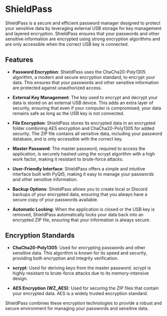 # ShieldPass

ShieldPass is a secure and efficient password manager designed to protect your sensitive data by leveraging external USB storage for key management and layered encryption. ShieldPass ensures that your passwords and other sensitive information are encrypted using strong encryption algorithms and are only accessible when the correct USB key is connected.

## Features

- **Password Encryption**: ShieldPass uses the ChaCha20-Poly1305 algorithm, a modern and secure encryption standard, to encrypt your data. This ensures that your passwords and other sensitive information are protected against unauthorized access.
  
- **External Key Management**: The key used to encrypt and decrypt your data is stored on an external USB device. This adds an extra layer of security, ensuring that even if your computer is compromised, your data remains safe as long as the USB key is not connected.

- **File Encryption**: ShieldPass stores its encrypted data in an encrypted folder combining AES encryption and ChaCha20-Poly1305 for added security. The ZIP file contains all sensitive data, including your password database, and is only accessible with the correct key.

- **Master Password**: The master password, required to access the application, is securely hashed using the scrypt algorithm with a high work factor, making it resistant to brute-force attacks.

- **User-Friendly Interface**: ShieldPass offers a simple and intuitive interface built with PyQt5, making it easy to manage your passwords and other sensitive information.

- **Backup Options**: ShieldPass allows you to create local or Discord backups of your encrypted data, ensuring that you always have a secure copy of your passwords available.

- **Automatic Locking**: When the application is closed or the USB key is removed, ShieldPass automatically locks your data back into an encrypted ZIP file, ensuring that your information is always secure.

## Encryption Standards

- **ChaCha20-Poly1305**: Used for encrypting passwords and other sensitive data. This algorithm is known for its speed and security, providing both encryption and integrity verification.
  
- **scrypt**: Used for deriving keys from the master password. scrypt is highly resistant to brute-force attacks due to its memory-intensive design.
  
- **AES Encryption (WZ_AES)**: Used for securing the ZIP files that contain your encrypted data. AES is a widely trusted encryption standard.

ShieldPass combines these encryption technologies to provide a robust and secure environment for managing your passwords and sensitive data.
